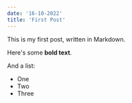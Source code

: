 ```yaml
---
date: '16-10-2022'
title: 'First Post'
---
```


This is my first post, written in Markdown.

Here's some **bold text**.

And a list:

- One
- Two
- Three
